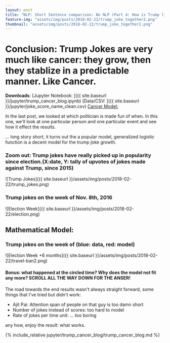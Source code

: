```yaml
---
layout: post
title: "NLP: Short Sentence comparison: No NLP (Part 4: How is Trump like Cancer?)"
feature-img: "assets/img/posts/2018-02-22/trump_joke_together2.png"
thumbnail: "assets/img/posts/2018-02-22/trump_joke_together2.png"
---
```


# Conclusion: Trump Jokes are very much like cancer: they grow, then they stablize in a predictable manner. Like Cancer.
**Downloads**: [Jupyter Notebook: ]({{ site.baseurl }}/jupyter/trump_cancer_blog.ipynb)
[Data/CSV: ]({{ site.baseurl }}/jupyter/joke_score_name_clean.csv)
[Cancer Model:](https://en.wikipedia.org/wiki/Logistic_function#In_medicine:_modeling_of_growth_of_tumors)


In the last post, we looked at which politician is made fun of when.
In this one, we'll look at one particular person and one particular event and see how it effect the results.

... long story short, it turns out the a popular model, generalized logistic function is a decent model for the trump joke growth.

### Zoom out: Trump jokes have really picked up in popularity since election.(X:date, Y: tally of upvotes of jokes made against Trump, since 2015)
![Trump Jokes]({{ site.baseurl }}/assets/img/posts/2018-02-22/trump_jokes.png)

### Trump jokes on the week of Nov. 8th, 2016
![Election Week]({{ site.baseurl }}/assets/img/posts/2018-02-22/election.png)

## Mathematical Model:
### Trump jokes on the week of (blue: data, red: model)
![Election Week +6 months]({{ site.baseurl }}/assets/img/posts/2018-02-22/travel-ban2.png)

#### Bonus: what happened at the circled time? Why does the model not fit any more? SCROLL ALL THE WAY DOWN FOR THE ANSER!

The road towards the end results wasn't always straight forward, some things that I've tried but didn't work:
<ul>
<li>Ajit Pai: Attention span of people on that guy is too damn short</li>
<li>Number of jokes instead of scores: too hard to model</li>
<li>Rate of jokes per time unit: ... too boring </li>
</ul>
any how, enjoy the result: what works.

{% include_relative jupyter/trump_cancer_blog/trump_cancer_blog.md %}
